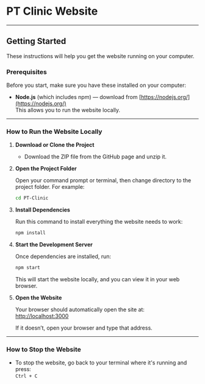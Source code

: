 # PT Clinic Website

---

## Getting Started

These instructions will help you get the website running on your computer.

### Prerequisites

Before you start, make sure you have these installed on your computer:

- **Node.js** (which includes npm) — download from [https://nodejs.org/](https://nodejs.org/)  
  This allows you to run the website locally.

---

### How to Run the Website Locally

1. **Download or Clone the Project**

   - Download the ZIP file from the GitHub page and unzip it.

2. **Open the Project Folder**

   Open your command prompt or terminal, then change directory to the project folder. For example:  
   ```bash
   cd PT-Clinic
   ```

3. **Install Dependencies**

   Run this command to install everything the website needs to work:  
   ```bash
   npm install
   ```

4. **Start the Development Server**

   Once dependencies are installed, run:  
   ```bash
   npm start
   ```

   This will start the website locally, and you can view it in your web browser.

5. **Open the Website**

   Your browser should automatically open the site at:  
   [http://localhost:3000](http://localhost:3000)  

   If it doesn’t, open your browser and type that address.

---

### How to Stop the Website

- To stop the website, go back to your terminal where it's running and press:  
  `Ctrl + C`  



